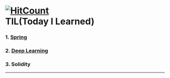 [![HitCount](http://hits.dwyl.io/jeeu-dev/TIL.svg)](http://hits.dwyl.io/jeeu-dev/TIL)<br>
TIL(Today I Learned)
====================

### 1. [Spring](/Spring)
### 2. [Deep Learning](/Deeplearning/DeepLearningBook)
### 3. Solidity
-------
